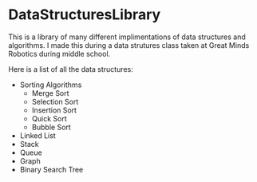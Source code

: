 # DataStructuresLibrary

This is a library of many different implimentations of data structures and algorithms.
I made this during a data strutures class taken at Great Minds Robotics during middle school.


Here is a list of all the data structures:
* Sorting Algorithms
  - Merge Sort
  - Selection Sort
  - Insertion Sort
  - Quick Sort
  - Bubble Sort
* Linked List
* Stack
* Queue
* Graph
* Binary Search Tree
